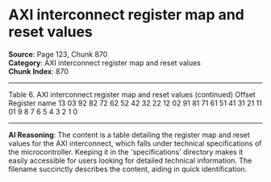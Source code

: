 # AXI interconnect register map and reset values

**Source**: Page 123, Chunk 870  
**Category**: AXI interconnect register map and reset values  
**Chunk Index**: 870

---

Table 6. AXI interconnect register map and reset values (continued)
Offset Register name 13 03 92 82 72 62 52 42 32 22 12 02 91 81 71 61 51 41 31 21 11 01 9 8 7 6 5 4 3 2 1 0

---

**AI Reasoning**: The content is a table detailing the register map and reset values for the AXI interconnect, which falls under technical specifications of the microcontroller. Keeping it in the 'specifications' directory makes it easily accessible for users looking for detailed technical information. The filename succinctly describes the content, aiding in quick identification.
